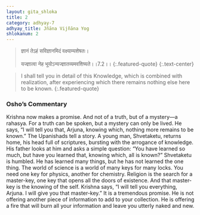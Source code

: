 ```yaml
---
layout: gita_shloka
title: 2
category: adhyay-7
adhyay_title: Jñāna Vijñāna Yog
shlokanum: 2
---
```


> ज्ञानं तेऽहं सविज्ञानमिदं वक्ष्याम्यशेषतः।<br><br>यज्ज्ञात्वा नेह भूयोऽन्यज्ज्ञातव्यमवशिष्यते।।7.2।।
{:.featured-quote}
{:.text-center}

> I shall tell you in detail of this Knowledge, which is combined with realization, after experiencing which there remains nothing else here to be known.
{:.featured-quote}

### Osho’s Commentary
Krishna now makes a promise. And not of a truth, but of a mystery—a rahasya. For a truth can be spoken, but a mystery can only be lived. He says, “I will tell you that, Arjuna, knowing which, nothing more remains to be known.”
The Upanishads tell a story. A young man, Shvetaketu, returns home, his head full of scriptures, bursting with the arrogance of knowledge. His father looks at him and asks a simple question: “You have learned so much, but have you learned that, knowing which, all is known?” Shvetaketu is humbled. He has learned many things, but he has not learned the one thing.
The world of science is a world of many keys for many locks. You need one key for physics, another for chemistry. Religion is the search for a master-key, one key that opens all the doors of existence. And that master-key is the knowing of the self.
Krishna says, “I will tell you everything, Arjuna. I will give you that master-key.” It is a tremendous promise. He is not offering another piece of information to add to your collection. He is offering a fire that will burn all your information and leave you utterly naked and new.
